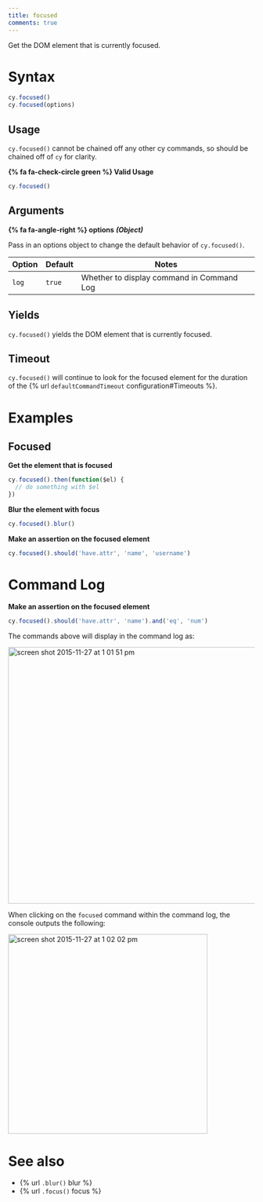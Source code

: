 ```yaml
---
title: focused
comments: true
---
```


Get the DOM element that is currently focused.

# Syntax

```javascript
cy.focused()
cy.focused(options)
```

## Usage

`cy.focused()` cannot be chained off any other cy commands, so should be chained off of `cy` for clarity.

**{% fa fa-check-circle green %} Valid Usage**

```javascript
cy.focused()   
```

## Arguments

**{% fa fa-angle-right %} options**  ***(Object)***

Pass in an options object to change the default behavior of `cy.focused()`.

Option | Default | Notes
--- | --- | ---
`log` | `true` | Whether to display command in Command Log

## Yields

`cy.focused()` yields the DOM element that is currently focused.

## Timeout

`cy.focused()` will continue to look for the focused element for the duration of the {% url `defaultCommandTimeout` configuration#Timeouts %}.

# Examples

## Focused

**Get the element that is focused**

```javascript
cy.focused().then(function($el) {
  // do something with $el
})
```

**Blur the element with focus**

```javascript
cy.focused().blur()
```

**Make an assertion on the focused element**

```javascript
cy.focused().should('have.attr', 'name', 'username')
```

# Command Log

**Make an assertion on the focused element**

```javascript
cy.focused().should('have.attr', 'name').and('eq', 'num')
```

The commands above will display in the command log as:

<img width="523" alt="screen shot 2015-11-27 at 1 01 51 pm" src="https://cloud.githubusercontent.com/assets/1271364/11446780/f71fb350-9509-11e5-963a-a6940fbc63b6.png">

When clicking on the `focused` command within the command log, the console outputs the following:

<img width="407" alt="screen shot 2015-11-27 at 1 02 02 pm" src="https://cloud.githubusercontent.com/assets/1271364/11446771/d104a6d0-9509-11e5-9464-2e397cb1eb24.png">

# See also

- {% url `.blur()` blur %}
- {% url `.focus()` focus %}
